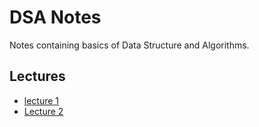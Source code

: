 # DSA Notes
Notes containing basics of Data Structure and Algorithms.

## Lectures
- [lecture 1](lecture_1.md)
- [Lecture 2](lecture_2.md)
